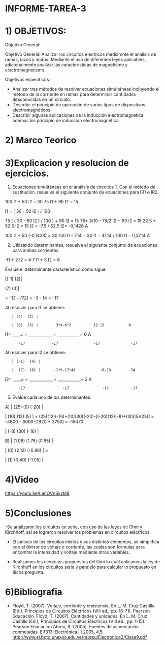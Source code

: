 # INFORME-TAREA-3

# 1) OBJETIVOS:

Objetivo General:

Objetivo General: Analizar los circuitos electricos mediamnte el analisis de ramas, lazos y nodos. Mediante el uso de diferentes leyes aplicables, adicionalmente analizar las caracteristicas de magnetismo y electromagnetismo.

Objetivos específicos:

-	Analizar tres métodos de resolver ecuaciones simultáneas incluyendo el método de la corriente en ramas para determinar cantidades desconocidas en un circuito.
-	Describir el principio de operación de varios tipos de dispositivos electromagnéticos.
-	Describir algunas aplicaciones de la inducción electromagnética ademas los principio de inducción electromagnética.
# 2) Marco Teorico




# 3)Explicacion y resolucion de ejercicios.

1. Ecuaciones simultáneas en el análisis de circuitos 1. Con el método de sustitución, resuelva el siguiente conjunto de ecuaciones para IR1 e IR2.

100 I1 + 50 I2 = 30 
75 I1 + 90 I2 = 15

I1 = ( 30 - 50 I2 ) / 100

75 ( ( 30 - 50 I2 ) / 100 ) + 90 I2 = 15
75* 3/10 - 75/2 I2 + 90 I2 = 15
22.5 + 52.5 I2 = 15
I2 = -7.5 / 52.5
I2= -0,1428 A


100 I1 + 50 (-0,1428) = 30 
100 I1 - 7.14 = 30
I1 = 37.14 / 100
I1 = 0,3714 A


2. Utilizando determinantes, resuelva el siguiente conjunto de ecuaciones para ambas corrientes:

-I1 + 2 I2 = 4 
7 I1 + 3 I2 = 6

Evalúe el determinante característico como sigue:

|(-1) (2)|  

  (7) (3)|
  
 = -1*3 - (7*2) = -3 - 14 = -17
 
 
Al resolver para I1 se obtiene:

       | (4)  (2) |
       
       | (6)  (3) |        3*4-6*2          12-12           0 
       
 I1=   _________________=_____________ =  ____________ = ___________ = 0 A
 
          -17            -17                -17              -17
          
Al resolver para I2 se obtiene:

       | (-1)  (4) |
       
       |  (7)  (6) |      -1*6-(7*4)           -6-28        -34
       
 I2=   _________________=_____________  =  ____________ = ___________ = 2 A
 
          -17                 -17               -17          -17            
          
5. Evalúe cada uno de los determinantes:


A) | (25) (0)  (-20) |     

   | (10) (12)  (5)  |  =  (25)(12)(-16)+(10)(30)(-20)-[(-20)(12)(-8)+(30)(5)(25)] = -4800 - 6000-[1920 + 3750] = -16470
   
   | (-8) (30) (-16) |
   
   
B) | (1.08) (1.75)  (0.55)  |

   |   (0)  (2.12)  (-0.98) |  =  
   
   |   (1)  (3.49)  (-1.05) |
 
# 4)Video

https://youtu.be/LenOVnSkxM8

# 5)Conclusiones

-Se analizaron los circuitos en serie, con uso de las leyes de Ohm y Kirchhoff, así se lograron resolver los problemas en circuitos eléctricos.

- El calculo de los circuitos mixtos y sus distintos elementos, se simplifica con el divisor de voltaje o corriente, las cuales son formulas para encontrar la intensidad y voltaje mediante otras variables.

- Realizamos los ejercicios propuestos del libro lo cuál aplicamos la ley de Kirchhoff en los circuitos serie y paralelo para calcular lo propuesto en dicha pregunta.

# 6)Bibliografia

- Floyd, T. (2007). Voltaje, corriente y resistencia. En L. M. Cruz Castillo (Ed.), Principios de Circuitos Eléctricos (VIII ed., pp. 16-71). Pearson Educación. Floyd, T. (2007). Cantidades y unidades. En L. M. Cruz Castillo (Ed.), Principios de Circuitos Eléctricos (VIII ed., pp. 1-15). Pearson Educación Abreu, R. (2005). Fuentes de alimentación conmutadas. El1313-Electrónica III 2005, 4,5. http://www.el.bqto.unexpo.edu.ve/rabreu/Electronica3/Clase9.pdf

